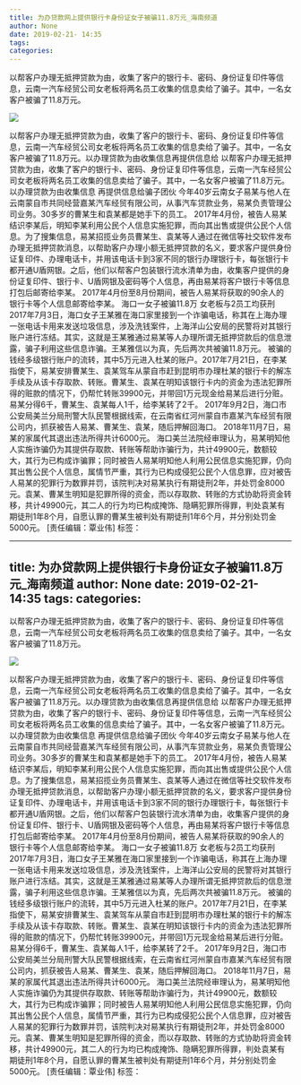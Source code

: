 ```yaml
---
title: 为办贷款网上提供银行卡身份证女子被骗11.8万元_海南频道
author: None
date: 2019-02-21- 14:35
tags: 
categories: 
---
```

以帮客户办理无抵押贷款为由，收集了客户的银行卡、密码、身份证复印件等信息，云南一汽车经贸公司女老板将两名员工收集的信息卖给了骗子。其中，一名女客户被骗了11.8万元。
<!-- more -->
                
<img align="center" border="0" src="http://p2.ifengimg.com/a/2016/0810/204c433878d5cf9size1_w16_h16.png" />
                
            
以帮客户办理无抵押贷款为由，收集了客户的银行卡、密码、身份证复印件等信息，云南一汽车经贸公司女老板将两名员工收集的信息卖给了骗子。其中，一名女客户被骗了11.8万元。以办理贷款为由收集信息再提供信息给
以帮客户办理无抵押贷款为由，收集了客户的银行卡、密码、身份证复印件等信息，云南一汽车经贸公司女老板将两名员工收集的信息卖给了骗子。其中，一名女客户被骗了11.8万元。
以办理贷款为由收集信息
再提供信息给骗子团伙
今年40岁云南女子易某与他人在云南蒙自市共同经营嘉某汽车经贸有限公司，从事汽车贷款业务，易某负责管理公司业务。30多岁的曹某生和袁某都是她手下的员工。
2017年4月份，被告人易某结识李某后，明知李某利用公民个人信息实施犯罪，而向其出售或提供公民个人信息。为了搜集信息，易某招揽业务员曹某生、袁某等人通过在微信等社交软件发布办理无抵押贷款消息，以帮助客户办理小额无抵押贷款的名义，要求客户提供身份证复印件、办理电话卡，并用该电话卡到3家不同的银行办理银行卡，每张银行卡都开通U盾网银。之后，他们以帮客户包装银行流水清单为由，收集客户提供的身份证复印件、银行卡、U盾网银及密码等个人信息，再由易某将客户银行卡等信息打包后邮寄给李某。
2017年4月份至8月份期间，被告人易某将获取的90余人的银行卡等个人信息邮寄给李某。
海口一女子被骗11.8万
女老板与2员工均获刑
2017年7月3日，海口女子王某雅在海口家里接到一个诈骗电话，称其在上海办理一张电话卡用来发送垃圾信息，涉及洗钱案件，上海洋山公安局的民警将对其银行账户进行冻结。其实，这就是王某雅通过易某等人办理所谓无抵押贷款后的信息泄露，骗子利用这些信息诈骗。王某雅信以为真，先后两次共被骗11.8万元。
被骗的钱经多级银行账户的流转，其中5万元进入杜某的账户。2017年7月21日，在李某指使下，易某安排曹某生、袁某驾车从蒙自市赶到昆明市办理杜某的银行卡的解冻手续及从该卡存取款、转账。曹某生、袁某在明知该银行卡内的资金为违法犯罪所得的赃款的情况下，仍帮忙转账39900元，并带回1万元现金给易某后进行分赃。易某分得6千，曹某生、袁某每人1千，给李某转了2千。
2017年9月2日，海口市公安局美兰分局刑警大队民警根据线索，在云南省红河州蒙自市嘉某汽车经贸有限公司内，抓获被告人易某、曹某生、袁某，随后押解回海口。
2018年11月7日，易某的家属代其退出违法所得共计6000元。
海口美兰法院经审理认为，易某明知他人实施诈骗仍为其提供存取款、转账等帮助诈骗行为，共计49900元，数额较大，其行为已构成诈骗罪；同时被告人易某明知他人利用公民信息实施犯罪，仍向其出售公民个人信息，属情节严重，其行为已构成侵犯公民个人信息罪，应对被告人易某的犯罪行为数罪并罚，该院判决对易某执行有期徒刑2年，并处罚金8000元。袁某、曹某生明知是犯罪所得的资金，而以存取款、转账的方式协助将资金转移，共计49900元，其二人的行为均已构成掩饰、隐瞒犯罪所得罪，判处袁某有期徒刑1年8个月，自愿认罪的曹某生被判处有期徒刑1年6个月，并分别处罚金5000元。
[责任编辑：覃业伟]
标签：
 
             
---
title: 为办贷款网上提供银行卡身份证女子被骗11.8万元_海南频道
author: None
date: 2019-02-21- 14:35
tags: 
categories: 
---
以帮客户办理无抵押贷款为由，收集了客户的银行卡、密码、身份证复印件等信息，云南一汽车经贸公司女老板将两名员工收集的信息卖给了骗子。其中，一名女客户被骗了11.8万元。
<!-- more -->
                
<img align="center" border="0" src="http://p2.ifengimg.com/a/2016/0810/204c433878d5cf9size1_w16_h16.png" />
                
            
以帮客户办理无抵押贷款为由，收集了客户的银行卡、密码、身份证复印件等信息，云南一汽车经贸公司女老板将两名员工收集的信息卖给了骗子。其中，一名女客户被骗了11.8万元。以办理贷款为由收集信息再提供信息给
以帮客户办理无抵押贷款为由，收集了客户的银行卡、密码、身份证复印件等信息，云南一汽车经贸公司女老板将两名员工收集的信息卖给了骗子。其中，一名女客户被骗了11.8万元。
以办理贷款为由收集信息
再提供信息给骗子团伙
今年40岁云南女子易某与他人在云南蒙自市共同经营嘉某汽车经贸有限公司，从事汽车贷款业务，易某负责管理公司业务。30多岁的曹某生和袁某都是她手下的员工。
2017年4月份，被告人易某结识李某后，明知李某利用公民个人信息实施犯罪，而向其出售或提供公民个人信息。为了搜集信息，易某招揽业务员曹某生、袁某等人通过在微信等社交软件发布办理无抵押贷款消息，以帮助客户办理小额无抵押贷款的名义，要求客户提供身份证复印件、办理电话卡，并用该电话卡到3家不同的银行办理银行卡，每张银行卡都开通U盾网银。之后，他们以帮客户包装银行流水清单为由，收集客户提供的身份证复印件、银行卡、U盾网银及密码等个人信息，再由易某将客户银行卡等信息打包后邮寄给李某。
2017年4月份至8月份期间，被告人易某将获取的90余人的银行卡等个人信息邮寄给李某。
海口一女子被骗11.8万
女老板与2员工均获刑
2017年7月3日，海口女子王某雅在海口家里接到一个诈骗电话，称其在上海办理一张电话卡用来发送垃圾信息，涉及洗钱案件，上海洋山公安局的民警将对其银行账户进行冻结。其实，这就是王某雅通过易某等人办理所谓无抵押贷款后的信息泄露，骗子利用这些信息诈骗。王某雅信以为真，先后两次共被骗11.8万元。
被骗的钱经多级银行账户的流转，其中5万元进入杜某的账户。2017年7月21日，在李某指使下，易某安排曹某生、袁某驾车从蒙自市赶到昆明市办理杜某的银行卡的解冻手续及从该卡存取款、转账。曹某生、袁某在明知该银行卡内的资金为违法犯罪所得的赃款的情况下，仍帮忙转账39900元，并带回1万元现金给易某后进行分赃。易某分得6千，曹某生、袁某每人1千，给李某转了2千。
2017年9月2日，海口市公安局美兰分局刑警大队民警根据线索，在云南省红河州蒙自市嘉某汽车经贸有限公司内，抓获被告人易某、曹某生、袁某，随后押解回海口。
2018年11月7日，易某的家属代其退出违法所得共计6000元。
海口美兰法院经审理认为，易某明知他人实施诈骗仍为其提供存取款、转账等帮助诈骗行为，共计49900元，数额较大，其行为已构成诈骗罪；同时被告人易某明知他人利用公民信息实施犯罪，仍向其出售公民个人信息，属情节严重，其行为已构成侵犯公民个人信息罪，应对被告人易某的犯罪行为数罪并罚，该院判决对易某执行有期徒刑2年，并处罚金8000元。袁某、曹某生明知是犯罪所得的资金，而以存取款、转账的方式协助将资金转移，共计49900元，其二人的行为均已构成掩饰、隐瞒犯罪所得罪，判处袁某有期徒刑1年8个月，自愿认罪的曹某生被判处有期徒刑1年6个月，并分别处罚金5000元。
[责任编辑：覃业伟]
标签：
 
             
